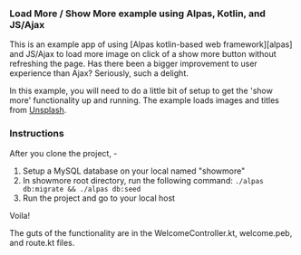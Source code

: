 ### Load More / Show More example using Alpas, Kotlin, and JS/Ajax

This is an example app of using [Alpas kotlin-based web framework][alpas] and JS/Ajax to load more image on click of a show more button without refreshing the page. Has there been a bigger improvement to user experience than Ajax? Seriously, such a delight. 

In this example, you will need to do a little bit of setup to get the 'show more' functionality up and running. The example loads images and titles from [Unsplash](https://unsplash.com). 

### Instructions
After you clone the project, -  
1. Setup a MySQL database on your local named "showmore"
2. In showmore root directory, run the following command: `./alpas db:migrate && ./alpas db:seed`
3. Run the project and go to your local host

Voila! 

The guts of the functionality are in the WelcomeController.kt, welcome.peb, and route.kt files. 

